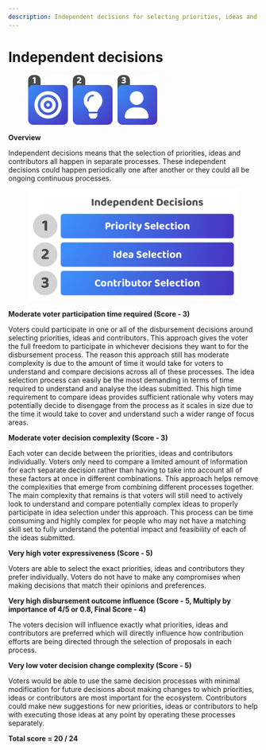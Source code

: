 ```yaml
---
description: Independent decisions for selecting priorities, ideas and contributors
---
```


# Independent decisions

<div align="left">

<figure><img src="../../.gitbook/assets/independent-decisions.png" alt="" width="260"><figcaption></figcaption></figure>

</div>



**Overview**

Independent decisions means that the selection of priorities, ideas and contributors all happen in separate processes. These independent decisions could happen periodically one after another or they could all be ongoing continuous processes.

<div align="left">

<figure><img src="../../.gitbook/assets/independent-decisions.jpg" alt="" width="563"><figcaption></figcaption></figure>

</div>



**Moderate voter participation time required (Score - 3)**

Voters could participate in one or all of the disbursement decisions around selecting priorities, ideas and contributors. This approach gives the voter the full freedom to participate in whichever decisions they want to for the disbursement process. The reason this approach still has moderate complexity is due to the amount of time it would take for voters to understand and compare decisions across all of these processes. The idea selection process can easily be the most demanding in terms of time required to understand and analyse the ideas submitted. This high time requirement to compare ideas provides sufficient rationale why voters may potentially decide to disengage from the process as it scales in size due to the time it would take to cover and understand such a wider range of focus areas.



**Moderate voter decision complexity (Score - 3)**

Each voter can decide between the priorities, ideas and contributors individually. Voters only need to compare a limited amount of information for each separate decision rather than having to take into account all of these factors at once in different combinations. This approach helps remove the complexities that emerge from combining different processes together. The main complexity that remains is that voters will still need to actively look to understand and compare potentially complex ideas to properly participate in idea selection under this approach. This process can be time consuming and highly complex for people who may not have a matching skill set to fully understand the potential impact and feasibility of each of the ideas submitted.



**Very high voter expressiveness (Score - 5)**

Voters are able to select the exact priorities, ideas and contributors they prefer individually. Voters do not have to make any compromises when making decisions that match their opinions and preferences.



**Very high disbursement outcome influence (Score - 5, Multiply by importance of 4/5 or 0.8, Final Score - 4)**

The voters decision will influence exactly what priorities, ideas and contributors are preferred which will directly influence how contribution efforts are being directed through the selection of proposals in each process.



**Very low voter decision change complexity (Score - 5)**

Voters would be able to use the same decision processes with minimal modification for future decisions about making changes to which priorities, ideas or contributors are most important for the ecosystem. Contributors could make new suggestions for new priorities, ideas or contributors to help with executing those ideas at any point by operating these processes separately.



**Total score = 20 / 24**
